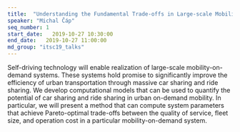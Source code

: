 ```yaml
---
title:  "Understanding the Fundamental Trade-offs in Large-scale Mobility-on-demand Systems"
speaker: "Michal Čáp"
seq_number: 1
start_date:   2019-10-27 10:30:00
end_date:   2019-10-27 11:00:00
md_group: "itsc19_talks"
---
```


Self-driving technology will enable realization of large-scale mobility-on-demand systems. These systems hold promise to significantly improve the efficiency of urban transportation through massive car sharing and ride sharing. We develop computational models that can be used to quantify the potential of car sharing and ride sharing in urban on-demand mobility. In particular, we will present a method that can compute system parameters that achieve Pareto-optimal trade-offs between the quality of service, fleet size, and operation cost in a particular mobility-on-demand system. 